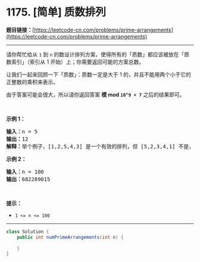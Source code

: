 # 1175. [简单] 质数排列

**题目链接：**[https://leetcode-cn.com/problems/prime-arrangements](https://leetcode-cn.com/problems/prime-arrangements)

---

<div class="content__1Y2H">
 <div class="notranslate">
  <p>请你帮忙给从 <code>1</code> 到 <code>n</code>&nbsp;的数设计排列方案，使得所有的「质数」都应该被放在「质数索引」（索引从 1 开始）上；你需要返回可能的方案总数。</p> 
  <p>让我们一起来回顾一下「质数」：质数一定是大于 1 的，并且不能用两个小于它的正整数的乘积来表示。</p> 
  <p>由于答案可能会很大，所以请你返回答案 <strong>模 mod&nbsp;<code>10^9 + 7</code></strong>&nbsp;之后的结果即可。</p> 
  <p>&nbsp;</p> 
  <p><strong>示例 1：</strong></p> 
  <pre class="language-text"><strong>输入：</strong>n = 5
<strong>输出：</strong>12
<strong>解释：</strong>举个例子，[1,2,5,4,3] 是一个有效的排列，但 [5,2,3,4,1] 不是，因为在第二种情况里质数 5 被错误地放在索引为 1 的位置上。
</pre> 
  <p><strong>示例 2：</strong></p> 
  <pre class="language-text"><strong>输入：</strong>n = 100
<strong>输出：</strong>682289015
</pre> 
  <p>&nbsp;</p> 
  <p><strong>提示：</strong></p> 
  <ul> 
   <li><code>1 &lt;= n &lt;= 100</code></li> 
  </ul> 
 </div>
</div>

---

```java
class Solution {
    public int numPrimeArrangements(int n) {
        
    }
}
```